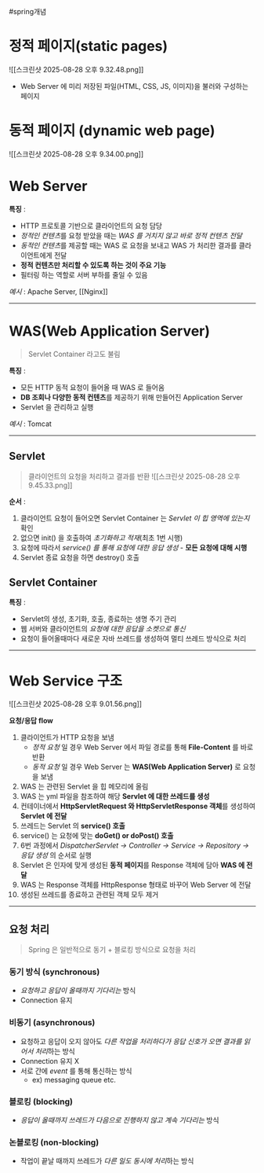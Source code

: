 #spring개념 


# 정적 페이지(static pages)

![[스크린샷 2025-08-28 오후 9.32.48.png]]

- Web Server 에 미리 저장된 파일(HTML, CSS, JS, 이미지)을 불러와 구성하는 페이지

# 동적 페이지 (dynamic web page)

![[스크린샷 2025-08-28 오후 9.34.00.png]]


# Web Server

**특징** :
- HTTP 프로토콜 기반으로 클라이언트의 요청 담당
- *정적인 컨텐츠*를 요청 받았을 때는 *WAS 를 거치지 않고 바로 정적 컨텐츠 전달*
- *동적인 컨텐츠*를 제공할 때는 WAS 로 요청을 보내고 WAS 가 처리한 결과를 클라이언트에게 전달
- **정적 컨텐츠만 처리할 수 있도록 하는 것이 주요 기능**
- 필터링 하는 역할로 서버 부하를 줄일 수 있음

*예시* : Apache Server, [[Nginx]]

___

# WAS(Web Application Server)

> Servlet Container 라고도 불림

**특징** :
- 모든 HTTP 동적 요청이 들어올 때 WAS 로 들어옴
- **DB 조회나 다양한 동적 컨텐츠**를 제공하기 위해 만들어진 Application Server
- Servlet 을 관리하고 실행

*예시* : Tomcat

___

## Servlet

> 클라이언트의 요청을 처리하고 결과를 반환
![[스크린샷 2025-08-28 오후 9.45.33.png]]


**순서** :
1. 클라이언트 요청이 들어오면 Servlet Container 는 *Servlet 이 힙 영역에 있는지* 확인
2. 없으면 init() 을 호출하여 *초기화하고 적재*(최초 1번 시행)
3. 요청에 따라서 *service() 를 통해 요청에 대한 응답 생성* - **모든 요청에 대해 시행**
4. Servlet 종료 요청을 하면 destroy() 호출

## Servlet Container

**특징** :
- Servlet의 생성, 초기화, 호출, 종료하는 생명 주기 관리
- 웹 서버와 클라이언트의 *요청에 대한 응답을 소켓으로 통신*
- 요청이 들어올때마다 새로운 자바 쓰레드를 생성하여 멀티 쓰레드 방식으로 처리

___

# Web Service 구조

![[스크린샷 2025-08-28 오후 9.01.56.png]]

**요청/응답 flow**

1. 클라이언트가 HTTP 요청을 보냄
	- _정적 요청_ 일 경우 Web Server 에서 파일 경로를 통해 **File-Content** 를 바로 반환
	- _동적 요청_ 일 경우 Web Server 는 **WAS(Web Application Server)** 로 요청을 보냄
2. WAS 는 관련된 Servlet 을 힙 메모리에 올림
3. WAS 는 yml 파일을 참조하여 해당 **Servlet 에 대한 쓰레드를 생성**
4. 컨테이너에서 **HttpServletRequest 와 HttpServletResponse 객체**를 생성하여 **Servlet 에 전달**
5. 쓰레드는 Servlet 의 **service() 호출**
6. service() 는 요청에 맞는 **doGet() or doPost() 호출**
7. 6번 과정에서 _DispatcherServlet → Controller → Service → Repository → 응답 생성_ 의 순서로 실행
8. Servlet 은 인자에 맞게 생성된 **동적 페이지**를 Response 객체에 담아 **WAS 에 전달**
9. WAS 는 Response 객체를 HttpResponse 형태로 바꾸어 Web Server 에 전달
10. 생성된 쓰레드를 종료하고 관련된 객체 모두 제거

___


## 요청 처리

> Spring 은 일반적으로 동기 + 블로킹 방식으로 요청을 처리

### 동기 방식 (synchronous)

- *요청하고 응답이 올때까지 기다리는* 방식
- Connection 유지

### 비동기 (asynchronous) 

- 요청하고 응답이 오지 않아도 *다른 작업을 처리하다가 응답 신호가 오면 결과를 읽어서 처리*하는 방식
- Connection 유지 X 
- 서로 간에 *event* 를 통해 통신하는 방식
	- ex) messaging queue etc.

### 블로킹 (blocking)

- *응답이 올때까지 쓰레드가 다음으로 진행하지 않고 계속 기다리는* 방식

### 논블로킹 (non-blocking)

- 작업이 끝날 때까지 쓰레드가 *다른 일도 동시에 처리*하는 방식